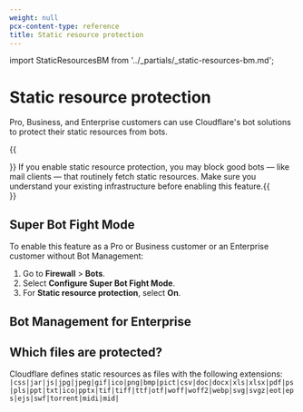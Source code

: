 ```yaml
---
weight: null
pcx-content-type: reference
title: Static resource protection
---
```


import StaticResourcesBM from '../_partials/_static-resources-bm.md';

# Static resource protection

Pro, Business, and Enterprise customers can use Cloudflare's bot solutions to protect their static resources from bots.

{{<Aside type="warning" header="Warning">}} If you enable static resource protection, you may block good bots — like mail clients — that
routinely fetch static resources. Make sure you understand your existing infrastructure before
enabling this feature.{{</Aside>}}

## Super Bot Fight Mode

To enable this feature as a Pro or Business customer or an Enterprise customer without Bot Management:

1.  Go to **Firewall** > **Bots**.
2.  Select **Configure Super Bot Fight Mode**.
3.  For **Static resource protection**, select **On**.

## Bot Management for Enterprise

<StaticResourcesBM />

## Which files are protected?

Cloudflare defines static resources as files with the following extensions:
`|css|jar|js|jpg|jpeg|gif|ico|png|bmp|pict|csv|doc|docx|xls|xlsx|pdf|ps|pls|ppt|txt|ico|pptx|tif|tiff|ttf|otf|woff|woff2|webp|svg|svgz|eot|eps|ejs|swf|torrent|midi|mid|`
